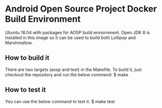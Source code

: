 Android Open Source Project Docker Build Environment
====================================================

Ubuntu 16.04 with packages for AOSP build enviornment.
Open JDK 8 is installed in this image so it can be used to build both
Lollipop and Marshmallow.

How to build it
---------------

There are two targets (aosp and test) in the Makefile. To build it, just checkout the repository
and run the below command:
$ make


How to test it
--------------

You can use the below command to test it.
$ make test
